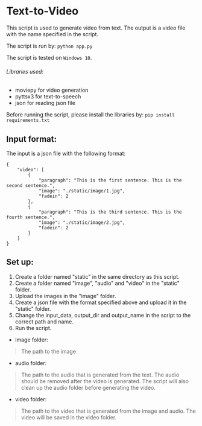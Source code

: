 # Text-to-Video
This script is used to generate video from text.
The output is a video file with the name specified in the script.

The script is run by: `python app.py`

The script is tested on `Windows 10`.

###### Libraries used:
* moviepy for video generation
* pyttsx3 for text-to-speech
* json for reading json file

Before running the script, please install the libraries by: `pip install requirements.txt`

## **Input format**:
The input is a json file with the following format:
```
{
    "video": [
        {
            "paragraph": "This is the first sentence. This is the second sentence.",
            "image": "./static/image/1.jpg",
            "fadein": 2
        },
        {
            "paragraph": "This is the third sentence. This is the fourth sentence.",
            "image": "./static/image/2.jpg",
            "fadein": 2
        }
    ]
}
```

## **Set up**:
1. Create a folder named "static" in the same directory as this script.
2. Create a folder named "image", "audio" and "video" in the "static" folder.
3. Upload the images in the "image" folder.
4. Create a json file with the format specified above and upload it in the "static" folder.
5. Change the input_data, output_dir and output_name in the script to the correct path and name.
6. Run the script.

* image folder: 
> The path to the image
* audio folder: 
> The path to the audio that is generated from the text. 
> The audio should be removed after the video is generated. 
> The script will also clean up the audio folder before generating the video.
* video folder: 
> The path to the video that is generated from the image and audio. 
> The video will be saved in the video folder.

